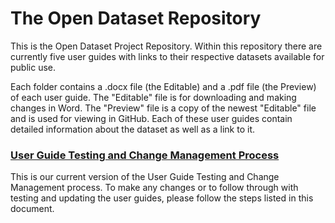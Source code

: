 # The Open Dataset Repository

This is the Open Dataset Project Repository. Within this repository there
are currently five user guides with links to their respective datasets
available for public use.

Each folder contains a .docx file (the Editable) and a .pdf file (the Preview)
of each user guide. The "Editable" file is for downloading and making changes in Word. The "Preview" file is a copy of the newest "Editable" file and is used for viewing in GitHub. Each of these user guides contain detailed information
about the dataset as well as a link to it.

### [User Guide Testing and Change Management Process](https://github.com/brianm0424/UMD-OpenDataset/blob/main/User%20Guide%20Testing%20and%20Change%20Management%20Processes.pdf)
This is our current version of the User Guide Testing and Change
Management process. To make any changes or to follow through with
testing and updating the user guides, please follow the steps listed in this
document.
